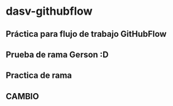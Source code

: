 # dasv-githubflow
## Práctica para flujo de trabajo GitHubFlow
## Prueba de rama Gerson :D
## Practica de rama

## CAMBIO
